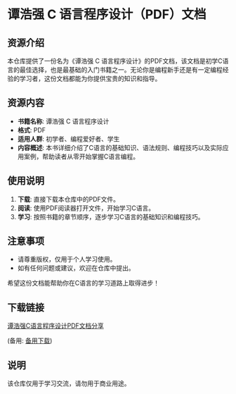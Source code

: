 # 谭浩强 C 语言程序设计（PDF）文档

## 资源介绍

本仓库提供了一份名为《谭浩强 C 语言程序设计》的PDF文档，该文档是初学C语言的最佳选择，也是最基础的入门书籍之一。无论你是编程新手还是有一定编程经验的学习者，这份文档都能为你提供宝贵的知识和指导。

## 资源内容

- **书籍名称**: 谭浩强 C 语言程序设计
- **格式**: PDF
- **适用人群**: 初学者、编程爱好者、学生
- **内容概述**: 本书详细介绍了C语言的基础知识、语法规则、编程技巧以及实际应用案例，帮助读者从零开始掌握C语言编程。

## 使用说明

1. **下载**: 直接下载本仓库中的PDF文件。
2. **阅读**: 使用PDF阅读器打开文件，开始学习C语言。
3. **学习**: 按照书籍的章节顺序，逐步学习C语言的基础知识和编程技巧。

## 注意事项

- 请尊重版权，仅用于个人学习使用。
- 如有任何问题或建议，欢迎在仓库中提出。

希望这份文档能帮助你在C语言的学习道路上取得进步！

## 下载链接
[谭浩强C语言程序设计PDF文档分享](https://pan.quark.cn/s/f81aa4cf603a) 

(备用: [备用下载](https://pan.baidu.com/s/1aU2lzNl1o205xUahnmZTHQ?pwd=1234))

## 说明

该仓库仅用于学习交流，请勿用于商业用途。
